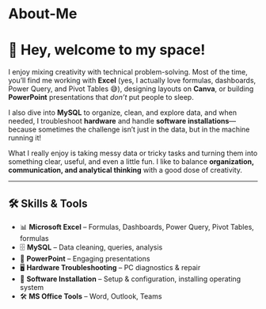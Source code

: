 # About-Me
# 👋 Hey, welcome to my space!

I enjoy mixing creativity with technical problem-solving. Most of the time, you’ll find me working with **Excel** (yes, I actually love formulas, dashboards, Power Query, and Pivot Tables 😅), designing layouts on **Canva**, or building **PowerPoint** presentations that *don’t* put people to sleep.

I also dive into **MySQL** to organize, clean, and explore data, and when needed, I troubleshoot **hardware** and handle **software installations**—because sometimes the challenge isn’t just in the data, but in the machine running it!

What I really enjoy is taking messy data or tricky tasks and turning them into something clear, useful, and even a little fun. I like to balance **organization, communication, and analytical thinking** with a good dose of creativity.

---

## 🛠️ Skills & Tools

* 📊 **Microsoft Excel** – Formulas, Dashboards, Power Query, Pivot Tables, formulas
* 🗄️ **MySQL** – Data cleaning, queries, analysis
* 📑 **PowerPoint** – Engaging presentations
* 🖥️ **Hardware Troubleshooting** – PC diagnostics & repair
* 💽 **Software Installation** – Setup & configuration, installing operating system
* 🛠️ **MS Office Tools** – Word, Outlook, Teams
